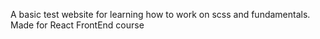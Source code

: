 A basic test website for learning how to work on scss and fundamentals. Made for React FrontEnd course
